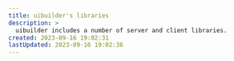 ```yaml
---
title: uibuilder's libraries
description: >
  uibuilder includes a number of server and client libraries.
created: 2023-09-16 19:02:31
lastUpdated: 2023-09-16 19:02:36
---
```

